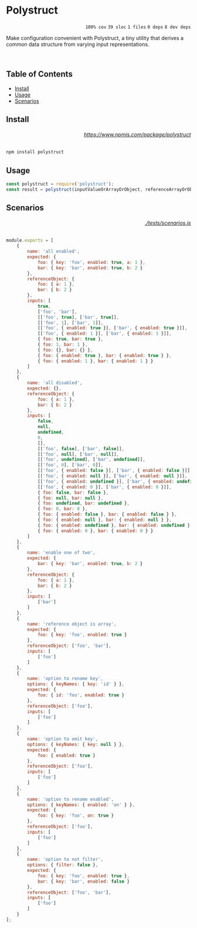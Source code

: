 # Polystruct

<p align="right"><code>100% cov</code>&nbsp;<code>39 sloc</code>&nbsp;<code>1 files</code>&nbsp;<code>0 deps</code>&nbsp;<code>8 dev deps</code></p>

Make configuration convenient with Polystruct, a tiny utility that derives a common data structure from varying input representations.

<br />

<!-- START doctoc generated TOC please keep comment here to allow auto update -->
<!-- DON'T EDIT THIS SECTION, INSTEAD RE-RUN doctoc TO UPDATE -->
## Table of Contents

- [Install](#install)
- [Usage](#usage)
- [Scenarios](#scenarios)

<!-- END doctoc generated TOC please keep comment here to allow auto update -->

## Install

###### <p align="right"><a href="https://www.npmjs.com/package/polystruct">https://www.npmjs.com/package/polystruct</a></p>
```sh
npm install polystruct
```

## Usage

```js
const polystruct = require('polystruct');
const result = polystruct(inputValueOrArrayOrObject, referenceArrayOrObject, optionsObject);
```

## Scenarios

###### <p align="right"><a href="https://github.com/mattriley/node-polystruct/blob/main/./tests/scenarios.js">./tests/scenarios.js</a></p>
```js
module.exports = [
    {
        name: 'all enabled',
        expected: {
            foo: { key: 'foo', enabled: true, a: 1 },
            bar: { key: 'bar', enabled: true, b: 2 }
        },
        referenceObject: {
            foo: { a: 1 },
            bar: { b: 2 }
        },
        inputs: [
            true,
            ['foo', 'bar'],
            [['foo', true], ['bar', true]],
            [['foo', 1], ['bar', 1]],
            [['foo', { enabled: true }], ['bar', { enabled: true }]],
            [['foo', { enabled: 1 }], ['bar', { enabled: 1 }]],
            { foo: true, bar: true },
            { foo: 1, bar: 1 },
            { foo: {}, bar: {} },
            { foo: { enabled: true }, bar: { enabled: true } },
            { foo: { enabled: 1 }, bar: { enabled: 1 } }
        ]
    },
    {
        name: 'all disabled',
        expected: {},
        referenceObject: {
            foo: { a: 1 },
            bar: { b: 2 }
        },
        inputs: [
            false,
            null,
            undefined,
            0,
            [],
            [['foo', false], ['bar', false]],
            [['foo', null], ['bar', null]],
            [['foo', undefined], ['bar', undefined]],
            [['foo', 0], ['bar', 0]],
            [['foo', { enabled: false }], ['bar', { enabled: false }]],
            [['foo', { enabled: null }], ['bar', { enabled: null }]],
            [['foo', { enabled: undefined }], ['bar', { enabled: undefined }]],
            [['foo', { enabled: 0 }], ['bar', { enabled: 0 }]],
            { foo: false, bar: false },
            { foo: null, bar: null },
            { foo: undefined, bar: undefined },
            { foo: 0, bar: 0 },
            { foo: { enabled: false }, bar: { enabled: false } },
            { foo: { enabled: null }, bar: { enabled: null } },
            { foo: { enabled: undefined }, bar: { enabled: undefined } },
            { foo: { enabled: 0 }, bar: { enabled: 0 } }
        ]
    },
    {
        name: 'enable one of two',
        expected: {
            bar: { key: 'bar', enabled: true, b: 2 }
        },
        referenceObject: {
            foo: { a: 1 },
            bar: { b: 2 }
        },
        inputs: [
            ['bar']
        ]
    },
    {
        name: 'reference object is array',
        expected: {
            foo: { key: 'foo', enabled: true }
        },
        referenceObject: ['foo', 'bar'],
        inputs: [
            ['foo']
        ]
    },
    {
        name: 'option to rename key',
        options: { keyNames: { key: 'id' } },
        expected: {
            foo: { id: 'foo', enabled: true }
        },
        referenceObject: ['foo'],
        inputs: [
            ['foo']
        ]
    },
    {
        name: 'option to omit key',
        options: { keyNames: { key: null } },
        expected: {
            foo: { enabled: true }
        },
        referenceObject: ['foo'],
        inputs: [
            ['foo']
        ]
    },
    {
        name: 'option to rename enabled',
        options: { keyNames: { enabled: 'on' } },
        expected: {
            foo: { key: 'foo', on: true }
        },
        referenceObject: ['foo'],
        inputs: [
            ['foo']
        ]
    },
    {
        name: 'option to not filter',
        options: { filter: false },
        expected: {
            foo: { key: 'foo', enabled: true },
            bar: { key: 'bar', enabled: false }
        },
        referenceObject: ['foo', 'bar'],
        inputs: [
            ['foo']
        ]
    }
];
```
